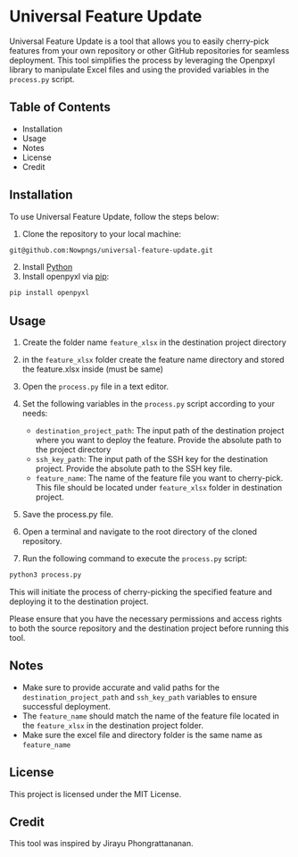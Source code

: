 # Universal Feature Update

Universal Feature Update is a tool that allows you to easily cherry-pick features from your own repository or other GitHub repositories for seamless deployment. This tool simplifies the process by leveraging the Openpxyl library to manipulate Excel files and using the provided variables in the `process.py` script.

## Table of Contents

- Installation
- Usage
- Notes
- License
- Credit

## Installation

To use Universal Feature Update, follow the steps below:

1. Clone the repository to your local machine:

```sh
git@github.com:Nowpngs/universal-feature-update.git
```

2. Install [Python](https://www.python.org/downloads/)
3. Install openpyxl via [pip](https://pip.pypa.io/en/stable/installation/):

```sh
pip install openpyxl
```

## Usage

1. Create the folder name `feature_xlsx` in the destination project directory
2. in the `feature_xlsx` folder create the feature name directory and stored the feature.xlsx inside (must be same)
3. Open the `process.py` file in a text editor.
4. Set the following variables in the `process.py` script according to your needs:

   - `destination_project_path`: The input path of the destination project where you want to deploy the feature. Provide the absolute path to the project directory
   - `ssh_key_path`: The input path of the SSH key for the destination project. Provide the absolute path to the SSH key file.
   - `feature_name`: The name of the feature file you want to cherry-pick. This file should be located under `feature_xlsx` folder in destination project.

5. Save the process.py file.
6. Open a terminal and navigate to the root directory of the cloned repository.
7. Run the following command to execute the `process.py` script:

```sh
python3 process.py
```

This will initiate the process of cherry-picking the specified feature and deploying it to the destination project.

Please ensure that you have the necessary permissions and access rights to both the source repository and the destination project before running this tool.

## Notes

- Make sure to provide accurate and valid paths for the `destination_project_path` and `ssh_key_path` variables to ensure successful deployment.
- The `feature_name` should match the name of the feature file located in the `feature_xlsx` in the destination project folder.
- Make sure the excel file and directory folder is the same name as `feature_name`

## License

This project is licensed under the MIT License.

## Credit

This tool was inspired by Jirayu Phongrattananan.